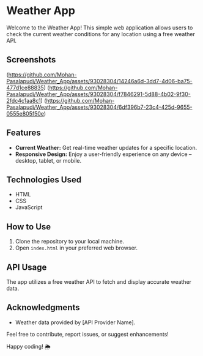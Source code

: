 # Weather App

Welcome to the Weather App! This simple web application allows users to check the current weather conditions for any location using a free weather API.

## Screenshots
(https://github.com/Mohan-Pasalapudi/Weather_App/assets/93028304/14246a6d-3dd7-4d06-ba75-477d1ce88835)
(https://github.com/Mohan-Pasalapudi/Weather_App/assets/93028304/f7846291-5d88-4b02-9f30-2fdc4c1aa8c1)
(https://github.com/Mohan-Pasalapudi/Weather_App/assets/93028304/6df396b7-23c4-425d-9655-0555e805f50e)

## Features
- **Current Weather:** Get real-time weather updates for a specific location.
- **Responsive Design:** Enjoy a user-friendly experience on any device – desktop, tablet, or mobile.

## Technologies Used
- HTML
- CSS
- JavaScript

## How to Use
1. Clone the repository to your local machine.
2. Open `index.html` in your preferred web browser.

## API Usage
The app utilizes a free weather API to fetch and display accurate weather data.



## Acknowledgments
- Weather data provided by [API Provider Name].

Feel free to contribute, report issues, or suggest enhancements!

Happy coding! 🌦️
